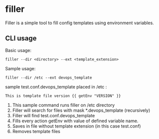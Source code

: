 # filler

Filler is a simple tool to fill config templates using environment variables. 


## CLI usage
Basic usage:
```
filler --dir <directory> --ext <template_extension>
```

Sample usage:
```
filler --dir /etc --ext devops_template
```

sample test.conf.devops_template placed in /etc :
```
This is template file version {{ getEnv "VERSION" }}
```

1. This sample command runs filler on /etc directory
2. Filler will search for files with mask *.devops_template (recursively)
3. Filler will find test.conf.devops_template
4. Fills every action getEnv with value of defined variable name.
5. Saves in file without template extension (in this case test.conf)
6. Removes template files
